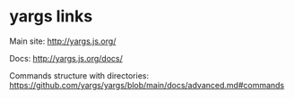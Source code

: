 # yargs links

Main site: http://yargs.js.org/

Docs: http://yargs.js.org/docs/

Commands structure with directories: https://github.com/yargs/yargs/blob/main/docs/advanced.md#commands